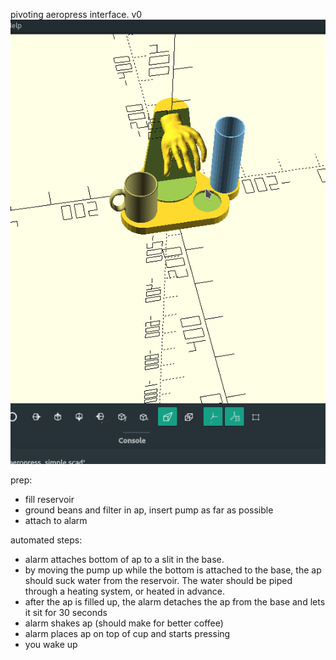 pivoting aeropress interface. v0
![screen-gif](abstract.gif)

prep:
- fill reservoir
- ground beans and filter in ap, insert pump as far as possible
- attach to alarm

automated steps:
- alarm attaches bottom of ap to a slit in the base.
- by moving the pump up while the bottom is attached to the base, the ap should suck water from the reservoir.
The water should be piped through a heating system, or heated in advance.
- after the ap is filled up, the alarm detaches the ap from the base and lets it sit for 30 seconds
- alarm shakes ap (should make for better coffee)
- alarm places ap on top of cup and starts pressing
- you wake up

